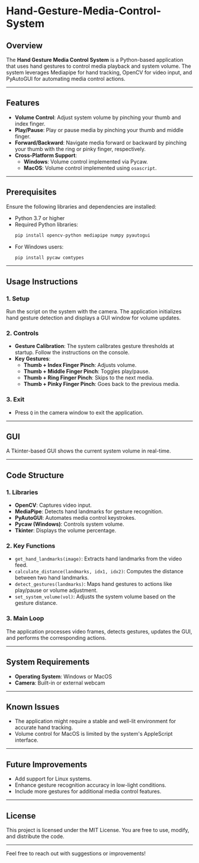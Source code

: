 # Hand-Gesture-Media-Control-System

## Overview
The **Hand Gesture Media Control System** is a Python-based application that uses hand gestures to control media playback and system volume. The system leverages Mediapipe for hand tracking, OpenCV for video input, and PyAutoGUI for automating media control actions.

---

## Features
- **Volume Control**: Adjust system volume by pinching your thumb and index finger.
- **Play/Pause**: Play or pause media by pinching your thumb and middle finger.
- **Forward/Backward**: Navigate media forward or backward by pinching your thumb with the ring or pinky finger, respectively.
- **Cross-Platform Support**: 
  - **Windows**: Volume control implemented via Pycaw.
  - **MacOS**: Volume control implemented using `osascript`.

---

## Prerequisites
Ensure the following libraries and dependencies are installed:
- Python 3.7 or higher
- Required Python libraries:
  ```bash
  pip install opencv-python mediapipe numpy pyautogui
  ```
- For Windows users:
  ```bash
  pip install pycaw comtypes
  ```

---

## Usage Instructions

### 1. **Setup**
Run the script on the system with the camera. The application initializes hand gesture detection and displays a GUI window for volume updates.

### 2. **Controls**
- **Gesture Calibration**: The system calibrates gesture thresholds at startup. Follow the instructions on the console.
- **Key Gestures**:
  - **Thumb + Index Finger Pinch**: Adjusts volume.
  - **Thumb + Middle Finger Pinch**: Toggles play/pause.
  - **Thumb + Ring Finger Pinch**: Skips to the next media.
  - **Thumb + Pinky Finger Pinch**: Goes back to the previous media.

### 3. **Exit**
- Press `Q` in the camera window to exit the application.

---

## GUI
A Tkinter-based GUI shows the current system volume in real-time.

---

## Code Structure

### 1. **Libraries**
- **OpenCV**: Captures video input.
- **MediaPipe**: Detects hand landmarks for gesture recognition.
- **PyAutoGUI**: Automates media control keystrokes.
- **Pycaw (Windows)**: Controls system volume.
- **Tkinter**: Displays the volume percentage.

### 2. **Key Functions**
- `get_hand_landmarks(image)`: Extracts hand landmarks from the video feed.
- `calculate_distance(landmarks, idx1, idx2)`: Computes the distance between two hand landmarks.
- `detect_gestures(landmarks)`: Maps hand gestures to actions like play/pause or volume adjustment.
- `set_system_volume(vol)`: Adjusts the system volume based on the gesture distance.

### 3. **Main Loop**
The application processes video frames, detects gestures, updates the GUI, and performs the corresponding actions.

---

## System Requirements
- **Operating System**: Windows or MacOS
- **Camera**: Built-in or external webcam

---

## Known Issues
- The application might require a stable and well-lit environment for accurate hand tracking.
- Volume control for MacOS is limited by the system's AppleScript interface.

---

## Future Improvements
- Add support for Linux systems.
- Enhance gesture recognition accuracy in low-light conditions.
- Include more gestures for additional media control features.

---

## License
This project is licensed under the MIT License. You are free to use, modify, and distribute the code.

---

Feel free to reach out with suggestions or improvements!
